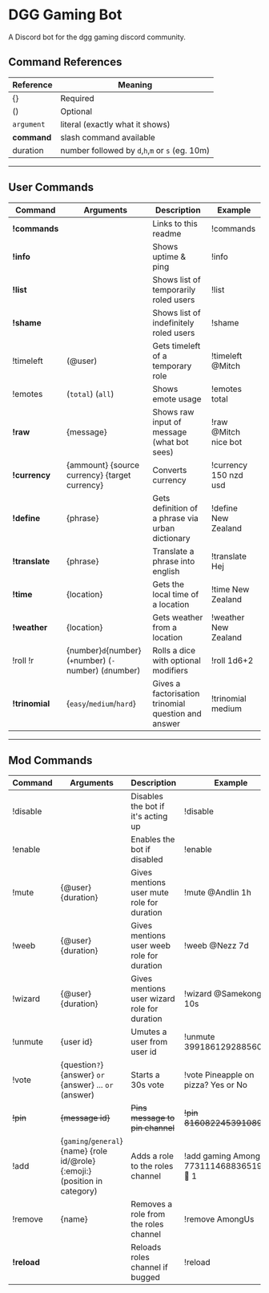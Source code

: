 # DGG Gaming Bot
A Discord bot for the dgg gaming discord community.

## Command References

| Reference   | Meaning                                         |
|-------------|-------------------------------------------------|
| {}          | Required                                        |
| ()          | Optional                                        |
| `argument`  | literal (exactly what it shows)                 |
| **command** | slash command available                         |
| duration    | number followed by `d`,`h`,`m` or `s` (eg. 10m) |

___

## User Commands

| Command        | Arguments                                               | Description                                         | Example               |
|----------------|---------------------------------------------------------|-----------------------------------------------------|-----------------------|
| **!commands**  |                                                         | Links to this readme                                | !commands             |
| **!info**      |                                                         | Shows uptime & ping                                 | !info                 |
| **!list**      |                                                         | Shows list of temporarily roled users               | !list                 |
| **!shame**     |                                                         | Shows list of indefinitely roled users              | !shame                |
| !timeleft      | (@user)                                                 | Gets timeleft of a temporary role                   | !timeleft @Mitch      |
| !emotes        | (`total`) (`all`)                                       | Shows emote usage                                   | !emotes total         |
| **!raw**       | {message}                                               | Shows raw input of message (what bot sees)          | !raw @Mitch nice bot  |
| **!currency**  | {ammount} {source currency} {target currency}           | Converts currency                                   | !currency 150 nzd usd |
| **!define**    | {phrase}                                                | Gets definition of a phrase via urban dictionary    | !define New Zealand   |
| **!translate** | {phrase}                                                | Translate a phrase into english                     | !translate Hej        |
| **!time**      | {location}                                              | Gets the local time of a location                   | !time New Zealand     |
| **!weather**   | {location}                                              | Gets weather from a location                        | !weather New Zealand  |
| !roll !r       | {number}`d`{number} (`+`number) (`-`number) (`d`number) | Rolls a dice with optional modifiers                | !roll 1d6+2           |
| **!trinomial** | {`easy`/`medium`/`hard`}                                | Gives a factorisation trinomial question and answer | !trinomial medium     |

___

## Mod Commands

| Command     | Arguments                                                                    | Description                                  | Example                                     |
|-------------|------------------------------------------------------------------------------|----------------------------------------------|---------------------------------------------|
| !disable    |                                                                              | Disables the bot if it's acting up           | !disable                                    |
| !enable     |                                                                              | Enables the bot if disabled                  | !enable                                     |
| !mute       | {@user} {duration}                                                           | Gives mentions user mute role for duration   | !mute @Andlin 1h                            |
| !weeb       | {@user} {duration}                                                           | Gives mentions user weeb role for duration   | !weeb @Nezz 7d                              |
| !wizard     | {@user} {duration}                                                           | Gives mentions user wizard role for duration | !wizard @Samekonge 10s                      |
| !unmute     | {user id}                                                                    | Umutes a user from user id                   | !unmute 399186129288560651                  |
| !vote       | {question`?`} {answer} `or` {answer} ... `or` (answer)                       | Starts a 30s vote                            | !vote Pineapple on pizza? Yes or No         |
| ~~!pin~~    | ~~{message id}~~                                                             | ~~Pins message to pin channel~~              |~~!pin 816082245391089664~~                  |
| !add        | {`gaming`/`general`} {name} {role id/@role} {:emoji:} (position in category) | Adds a role to the roles channel             | !add gaming AmongUs 773111468836519936 🔪 1 |
| !remove     | {name}                                                                       | Removes a role from the roles channel        | !remove AmongUs                             |
| **!reload** |                                                                              | Reloads roles channel if bugged              | !reload                                     |

